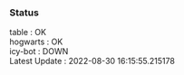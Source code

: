 ### Status


table : OK  
hogwarts : OK  
icy-bot : DOWN  
Latest Update : 2022-08-30 16:15:55.215178
